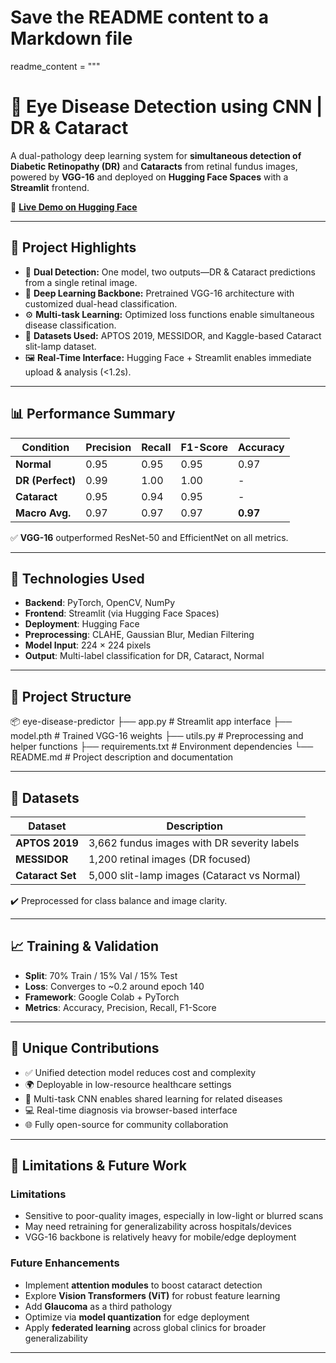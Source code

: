 # Save the README content to a Markdown file

readme_content = """
# 🧠 Eye Disease Detection using CNN | DR & Cataract

A dual-pathology deep learning system for **simultaneous detection of Diabetic Retinopathy (DR)** and **Cataracts** from retinal fundus images, powered by **VGG-16** and deployed on **Hugging Face Spaces** with a **Streamlit** frontend.

🔗 **[Live Demo on Hugging Face](https://huggingface.co/spaces/RushiShah19/eye-disease)**

---

## 📌 Project Highlights

- 🎯 **Dual Detection:** One model, two outputs—DR & Cataract predictions from a single retinal image.
- 🧠 **Deep Learning Backbone:** Pretrained VGG-16 architecture with customized dual-head classification.
- ⚙️ **Multi-task Learning:** Optimized loss functions enable simultaneous disease classification.
- 🧪 **Datasets Used:** APTOS 2019, MESSIDOR, and Kaggle-based Cataract slit-lamp dataset.
- 🖼️ **Real-Time Interface:** Hugging Face + Streamlit enables immediate upload & analysis (<1.2s).

---

## 📊 Performance Summary

| Condition        | Precision | Recall | F1-Score | Accuracy |
|------------------|-----------|--------|----------|----------|
| **Normal**       | 0.95      | 0.95   | 0.95     | 0.97     |
| **DR (Perfect)** | 0.99      | 1.00   | 1.00     | -        |
| **Cataract**     | 0.95      | 0.94   | 0.95     | -        |
| **Macro Avg.**   | 0.97      | 0.97   | 0.97     | **0.97** |

✅ **VGG-16** outperformed ResNet-50 and EfficientNet on all metrics.

---

## 🧬 Technologies Used

- **Backend**: PyTorch, OpenCV, NumPy  
- **Frontend**: Streamlit (via Hugging Face Spaces)  
- **Deployment**: Hugging Face  
- **Preprocessing**: CLAHE, Gaussian Blur, Median Filtering  
- **Model Input**: 224 × 224 pixels  
- **Output**: Multi-label classification for DR, Cataract, Normal

---

## 📁 Project Structure

📦 eye-disease-predictor 
├── app.py # Streamlit app interface 
├── model.pth # Trained VGG-16 weights 
├── utils.py # Preprocessing and helper functions 
├── requirements.txt # Environment dependencies 
└── README.md # Project description and documentation


---

## 🧪 Datasets

| Dataset           | Description                                     |
|-------------------|-------------------------------------------------|
| **APTOS 2019**     | 3,662 fundus images with DR severity labels     |
| **MESSIDOR**       | 1,200 retinal images (DR focused)               |
| **Cataract Set**   | 5,000 slit-lamp images (Cataract vs Normal)     |

✔️ Preprocessed for class balance and image clarity.

---

## 📈 Training & Validation

- **Split**: 70% Train / 15% Val / 15% Test  
- **Loss**: Converges to ~0.2 around epoch 140  
- **Framework**: Google Colab + PyTorch  
- **Metrics**: Accuracy, Precision, Recall, F1-Score

---

## 🧩 Unique Contributions

- ✅ Unified detection model reduces cost and complexity
- 🌍 Deployable in low-resource healthcare settings
- 🧠 Multi-task CNN enables shared learning for related diseases
- 💻 Real-time diagnosis via browser-based interface
- 🌐 Fully open-source for community collaboration

---

## 🚧 Limitations & Future Work

### Limitations
- Sensitive to poor-quality images, especially in low-light or blurred scans
- May need retraining for generalizability across hospitals/devices
- VGG-16 backbone is relatively heavy for mobile/edge deployment

### Future Enhancements
- Implement **attention modules** to boost cataract detection
- Explore **Vision Transformers (ViT)** for robust feature learning
- Add **Glaucoma** as a third pathology
- Optimize via **model quantization** for edge deployment
- Apply **federated learning** across global clinics for broader generalizability

---




